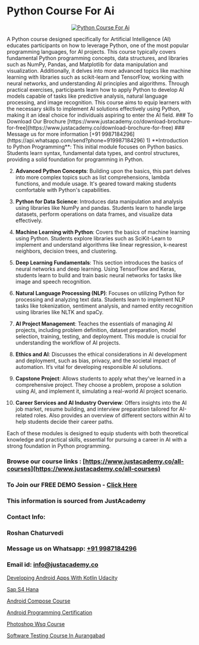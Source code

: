 # Python Course For Ai

<p align="center">
  <a href="https://justacademy.co/course-detail/python-training">
    <img src="https://justacademy.co/storage2/course_image/1709713400_course_image.webp" alt="Python Course For Ai">
  </a>
</p>
A Python course designed specifically for Artificial Intelligence (AI) educates participants on how to leverage Python, one of the most popular programming languages, for AI projects. This course typically covers fundamental Python programming concepts, data structures, and libraries such as NumPy, Pandas, and Matplotlib for data manipulation and visualization. Additionally, it delves into more advanced topics like machine learning with libraries such as scikit-learn and TensorFlow, working with neural networks, and understanding AI principles and algorithms. Through practical exercises, participants learn how to apply Python to develop AI models capable of tasks like predictive analysis, natural language processing, and image recognition. This course aims to equip learners with the necessary skills to implement AI solutions effectively using Python, making it an ideal choice for individuals aspiring to enter the AI field.
### To Download Our Brochure [https://www.justacademy.co/download-brochure-for-free](https://www.justacademy.co/download-brochure-for-free)
### Message us for more information [+91 9987184296](https://api.whatsapp.com/send?phone=919987184296)
1) **Introduction to Python Programming**: This initial module focuses on Python basics. Students learn syntax, fundamental data types, and control structures, providing a solid foundation for programming in Python.

2) **Advanced Python Concepts**: Building upon the basics, this part delves into more complex topics such as list comprehensions, lambda functions, and module usage. It's geared toward making students comfortable with Python's capabilities.

3) **Python for Data Science**: Introduces data manipulation and analysis using libraries like NumPy and pandas. Students learn to handle large datasets, perform operations on data frames, and visualize data effectively.

4) **Machine Learning with Python**: Covers the basics of machine learning using Python. Students explore libraries such as SciKit-Learn to implement and understand algorithms like linear regression, k-nearest neighbors, decision trees, and clustering.

5) **Deep Learning Fundamentals**: This section introduces the basics of neural networks and deep learning. Using TensorFlow and Keras, students learn to build and train basic neural networks for tasks like image and speech recognition.

6) **Natural Language Processing (NLP)**: Focuses on utilizing Python for processing and analyzing text data. Students learn to implement NLP tasks like tokenization, sentiment analysis, and named entity recognition using libraries like NLTK and spaCy.

7) **AI Project Management**: Teaches the essentials of managing AI projects, including problem definition, dataset preparation, model selection, training, testing, and deployment. This module is crucial for understanding the workflow of AI projects.

8) **Ethics and AI**: Discusses the ethical considerations in AI development and deployment, such as bias, privacy, and the societal impact of automation. It’s vital for developing responsible AI solutions.

9) **Capstone Project**: Allows students to apply what they've learned in a comprehensive project. They choose a problem, propose a solution using AI, and implement it, simulating a real-world AI project scenario.

10) **Career Services and AI Industry Overview**: Offers insights into the AI job market, resume building, and interview preparation tailored for AI-related roles. Also provides an overview of different sectors within AI to help students decide their career paths.

Each of these modules is designed to equip students with both theoretical knowledge and practical skills, essential for pursuing a career in AI with a strong foundation in Python programming.

### Browse our course links : [https://www.justacademy.co/all-courses](https://www.justacademy.co/all-courses) 
### To Join our FREE DEMO Session - [Click Here](https://www.justacademy.co/register-for-course-demo)


### This information is sourced from JustAcademy
### Contact Info:
### Roshan Chaturvedi
### Message us on Whatsapp: [+91 9987184296](https://api.whatsapp.com/send?phone=919987184296)
### Email id: [info@justacademy.co](mailto:info@justacademy.co)
                
[Developing Android Apps With Kotlin Udacity](https://www.linkedin.com/pulse/developing-android-apps-kotlin-udacity-justacademy-delhi-conmc/)

[Sap S4 Hana](https://www.linkedin.com/pulse/sap-s4-hana-justacademy-delhi-dpcqc/)

[Android Compose Course](https://medium.com/@shivamja27/android-compose-course-e036f56d67fb)

[Android Programming Certification](https://medium.com/@pzade254/android-programming-certification-c179ff8a5882)

[Photoshop Wsq Course](https://justacademyin.github.io/justacademy/photoshop-wsq-course)

[Software Testing Course In Aurangabad](https://justacademyin.github.io/justacademy/software-testing-course-in-aurangabad)

